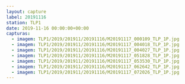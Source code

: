 ```yaml
---
layout: capture
label: 20191116
station: TLP1
date: 2019-11-16 00:00:00+00:00
capturas:
  - imagem: TLP1/2019/201911/20191116/M20191117_000109_TLP_1P.jpg
  - imagem: TLP1/2019/201911/20191116/M20191117_004018_TLP_1P.jpg
  - imagem: TLP1/2019/201911/20191116/M20191117_004027_TLP_1P.jpg
  - imagem: TLP1/2019/201911/20191116/M20191117_051828_TLP_1P.jpg
  - imagem: TLP1/2019/201911/20191116/M20191117_053530_TLP_1P.jpg
  - imagem: TLP1/2019/201911/20191116/M20191117_062642_TLP_1P.jpg
  - imagem: TLP1/2019/201911/20191116/M20191117_072026_TLP_1P.jpg
---
```

